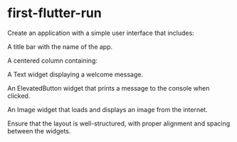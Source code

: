 # first-flutter-run
Create an application with a simple user interface that includes:

A title bar with the name of the app.

A centered column containing:

A Text widget displaying a welcome message.

An ElevatedButton widget that prints a message to the console when clicked.

An Image widget that loads and displays an image from the internet.

Ensure that the layout is well-structured, with proper alignment and spacing between the widgets.

